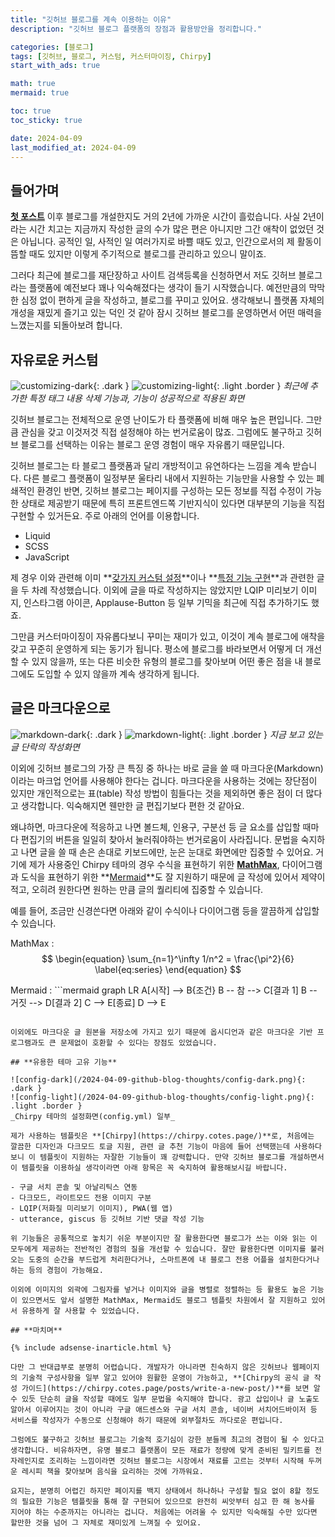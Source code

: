 ```yaml
---
title: "깃허브 블로그를 계속 이용하는 이유"
description: "깃허브 블로그 플랫폼의 장점과 활용방안을 정리합니다."

categories: [블로그]
tags: [깃허브, 블로그, 커스텀, 커스터마이징, Chirpy]
start_with_ads: true

math: true
mermaid: true

toc: true
toc_sticky: true

date: 2024-04-09
last_modified_at: 2024-04-09
---
```


## **들어가며**

**[첫 포스트](https://hynrng.github.io/posts/first-post/)** 이후 블로그를 개설한지도 거의 2년에 가까운 시간이 흘렀습니다. 사실 2년이라는 시간 치고는 지금까지 작성한 글의 수가 많은 편은 아니지만 그간 애착이 없었던 것은 아닙니다. 공적인 일, 사적인 일 여러가지로 바쁠 때도 있고, 인간으로서의 제 활동이 뜸할 때도 있지만 이렇게 주기적으로 블로그를 관리하고 있으니 말이죠.

그러다 최근에 블로그를 재단장하고 사이트 검색등록을 신청하면서 저도 깃허브 블로그라는 플랫폼에 예전보다 꽤나 익숙해졌다는 생각이 들기 시작했습니다. 예전만큼의 막막한 심정 없이 편하게 글을 작성하고, 블로그를 꾸미고 있어요. 생각해보니 플랫폼 자체의 개성을 재밌게 즐기고 있는 덕인 것 같아 잠시 깃허브 블로그를 운영하면서 어떤 매력을 느꼈는지를 되돌아보려 합니다.

## **자유로운 커스텀**

![customizing-dark](/2024-04-09-github-blog-thoughts/customizing-dark.png){: .dark }
![customizing-light](/2024-04-09-github-blog-thoughts/customizing-light.png){: .light .border }
_최근에 추가한 특정 태그 내용 삭제 기능과, 기능이 성공적으로 적용된 화면_

깃허브 블로그는 전체적으로 운영 난이도가 타 플랫폼에 비해 매우 높은 편입니다. 그만큼 관심을 갖고 이것저것 직접 설정해야 하는 번거로움이 많죠. 그럼에도 불구하고 깃허브 블로그를 선택하는 이유는 블로그 운영 경험이 매우 자유롭기 때문입니다.

깃허브 블로그는 타 블로그 플랫폼과 달리 개방적이고 유연하다는 느낌을 계속 받습니다. 다른 블로그 플랫폼이 일정부분 울타리 내에서 지원하는 기능만을 사용할 수 있는 폐쇄적인 환경인 반면, 깃허브 블로그는 페이지를 구성하는 모든 정보를 직접 수정이 가능한 상태로 제공받기 때문에 특히 프론트엔드쪽 기반지식이 있다면 대부분의 기능을 직접 구현할 수 있거든요. 주로 아래의 언어를 이용합니다.

- Liquid
- SCSS
- JavaScript

제 경우 이와 관련해 이미 **[갖가지 커스텀 설정](https://hynrng.github.io/posts/first-blog-customization/)**이나 **[특정 기능 구현](https://hynrng.github.io/posts/blog-content-remove/)**과 관련한 글을 두 차례 작성했습니다. 이외에 글을 따로 작성하지는 않았지만 LQIP 미리보기 이미지, 인스타그램 아이콘, Applause-Button 등 일부 기믹을 최근에 직접 추가하기도 했죠.

그만큼 커스터마이징이 자유롭다보니 꾸미는 재미가 있고, 이것이 계속 블로그에 애착을 갖고 꾸준히 운영하게 되는 동기가 됩니다. 평소에 블로그를 바라보면서 어떻게 더 개선할 수 있지 않을까, 또는 다른 비슷한 유형의 블로그를 찾아보며 어떤 좋은 점을 내 블로그에도 도입할 수 있지 않을까 계속 생각하게 됩니다.

## **글은 마크다운으로**

![markdown-dark](/2024-04-09-github-blog-thoughts/markdown-dark.png){: .dark }
![markdown-light](/2024-04-09-github-blog-thoughts/markdown-light.png){: .light .border }
_지금 보고 있는 글 단락의 작성화면_

이외에 깃허브 블로그의 가장 큰 특징 중 하나는 바로 글을 쓸 때 마크다운(Markdown)이라는 마크업 언어를 사용해야 한다는 겁니다. 마크다운을 사용하는 것에는 장단점이 있지만 개인적으로는 표(table) 작성 방법이 힘들다는 것을 제외하면 좋은 점이 더 많다고 생각합니다. 익숙해지면 웬만한 글 편집기보다 편한 것 같아요.

왜냐하면, 마크다운에 적응하고 나면 볼드체, 인용구, 구분선 등 글 요소를 삽입할 때마다 편집기의 버튼을 일일히 찾아서 눌러줘야하는 번거로움이 사라집니다. 문법을 숙지하고 나면 글을 쓸 때 손은 손대로 키보드에만, 눈은 눈대로 화면에만 집중할 수 있어요.
거기에 제가 사용중인 Chirpy 테마의 경우 수식을 표현하기 위한 **[MathMax](https://www.mathjax.org/)**, 다이어그램과 도식을 표현하기 위한 **[Mermaid](https://mermaid.js.org/)**도 잘 지원하기 때문에 글 작성에 있어서 제약이 적고, 오히려 원한다면 원하는 만큼 글의 퀄리티에 집중할 수 있습니다.

예를 들어, 조금만 신경쓴다면 아래와 같이 수식이나 다이어그램 등을 깔끔하게 삽입할 수 있습니다.

MathMax
: $$
\begin{equation}
  \sum_{n=1}^\infty 1/n^2 = \frac{\pi^2}{6}
  \label{eq:series}
\end{equation}
$$

Mermaid
: ```mermaid
graph LR
    A[시작] --> B{조건}
    B -- 참 --> C[결과 1]
    B -- 거짓 --> D[결과 2]
    C --> E[종료]
    D --> E
```

이외에도 마크다운 글 원본을 저장소에 가지고 있기 때문에 옵시디언과 같은 마크다운 기반 프로그램과도 큰 문제없이 호환할 수 있다는 장점도 있었습니다.

## **유용한 테마 고유 기능**

![config-dark](/2024-04-09-github-blog-thoughts/config-dark.png){: .dark }
![config-light](/2024-04-09-github-blog-thoughts/config-light.png){: .light .border }
_Chirpy 테마의 설정화면(config.yml) 일부_

제가 사용하는 템플릿은 **[Chirpy](https://chirpy.cotes.page/)**로, 처음에는 깔끔한 디자인과 다크모드 토글 지원, 관련 글 추천 기능이 마음에 들어 선택했는데 사용하다보니 이 템플릿이 지원하는 자잘한 기능들이 꽤 강력합니다. 만약 깃허브 블로그를 개설하면서 이 템플릿을 이용하실 생각이라면 아래 항목은 꼭 숙지하여 활용해보시길 바랍니다.

- 구글 서치 콘솔 및 아날리틱스 연동
- 다크모드, 라이트모드 전용 이미지 구분
- LQIP(저화질 미리보기 이미지), PWA(웹 앱)
- utterance, giscus 등 깃허브 기반 댓글 작성 기능

위 기능들은 공통적으로 놓치기 쉬운 부분이지만 잘 활용한다면 블로그가 쓰는 이와 읽는 이 모두에게 제공하는 전반적인 경험의 질을 개선할 수 있습니다. 잘만 활용한다면 이미지를 불러오는 도중의 순간을 부드럽게 처리한다거나, 스마트폰에 내 블로그 전용 어플을 설치한다거나 하는 등의 경험이 가능해요.

이외에 이미지의 외곽에 그림자를 넣거나 이미지와 글을 병렬로 정렬하는 등 활용도 높은 기능이 있으면서도 앞서 설명한 MathMax, Mermaid도 블로그 템플릿 차원에서 잘 지원하고 있어서 유용하게 잘 사용할 수 있었습니다.

## **마치며**

{% include adsense-inarticle.html %}

다만 그 반대급부로 분명히 어렵습니다. 개발자가 아니라면 친숙하지 않은 깃허브나 웹페이지의 기술적 구성사항을 일부 알고 있어야 원활한 운영이 가능하고, **[Chirpy의 공식 글 작성 가이드](https://chirpy.cotes.page/posts/write-a-new-post/)**를 보면 알 수 있듯 단순히 글을 작성할 때에도 일부 문법을 숙지해야 합니다. 광고 삽입이나 글 노출도 알아서 이루어지는 것이 아니라 구글 애드센스와 구글 서치 콘솔, 네이버 서치어드바이저 등 서비스를 작성자가 수동으로 신청해야 하기 때문에 외부절차도 까다로운 편입니다.

그럼에도 불구하고 깃허브 블로그는 기술적 호기심이 강한 분들께 최고의 경험이 될 수 있다고 생각합니다. 비유하자면, 유명 블로그 플랫폼이 모든 재료가 정량에 맞게 준비된 밀키트를 전자레인지로 조리하는 느낌이라면 깃허브 블로그는 시장에서 재료를 고르는 것부터 시작해 두꺼운 레시피 책을 찾아보며 음식을 요리하는 것에 가까워요.

요지는, 분명히 어렵긴 하지만 페이지를 백지 상태에서 하나하나 구성할 필요 없이 8할 정도의 필요한 기능은 템플릿을 통해 잘 구현되어 있으므로 완전히 씨앗부터 심고 한 해 농사를 지어야 하는 수준까지는 아니라는 겁니다. 처음에는 어려울 수 있지만 익숙해질 수만 있다면 할만한 것을 넘어 그 자체로 재미있게 느껴질 수 있어요.